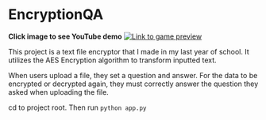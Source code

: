# EncryptionQA

<b>Click image to see YouTube demo</b>
[![Link to game preview](http://i3.ytimg.com/vi/xYBbSoli2k0/hqdefault.jpg)](https://youtu.be/xYBbSoli2k0)

This project is a text file encryptor that I made in my last year of school. It utilizes the AES Encryption algorithm to transform inputted text. 

When users upload a file, they set a question and answer. For the data to be encrypted or decrypted again, they must correctly answer the question they asked when uploading the file.


cd to project root. Then run `python app.py`